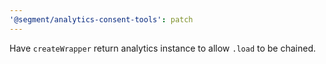 ```yaml
---
'@segment/analytics-consent-tools': patch
---
```


Have `createWrapper` return analytics instance to allow `.load` to be chained.
